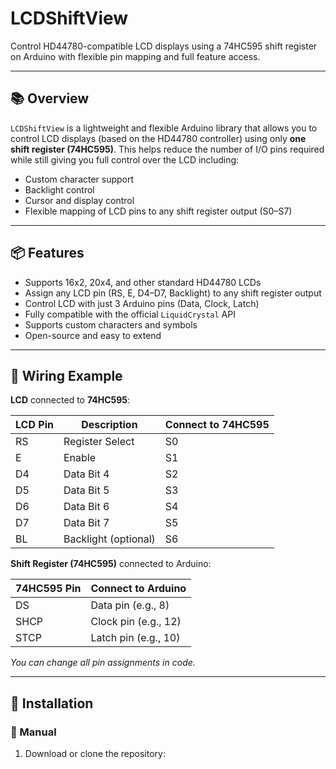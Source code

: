 # LCDShiftView

Control HD44780-compatible LCD displays using a 74HC595 shift register on Arduino with flexible pin mapping and full feature access.

---

## 📚 Overview

`LCDShiftView` is a lightweight and flexible Arduino library that allows you to control LCD displays (based on the HD44780 controller) using only **one shift register (74HC595)**. This helps reduce the number of I/O pins required while still giving you full control over the LCD including:

- Custom character support
- Backlight control
- Cursor and display control
- Flexible mapping of LCD pins to any shift register output (S0–S7)

---

## 📦 Features

- Supports 16x2, 20x4, and other standard HD44780 LCDs
- Assign any LCD pin (RS, E, D4–D7, Backlight) to any shift register output
- Control LCD with just 3 Arduino pins (Data, Clock, Latch)
- Fully compatible with the official `LiquidCrystal` API
- Supports custom characters and symbols
- Open-source and easy to extend

---

## 🔌 Wiring Example

**LCD** connected to **74HC595**:

| LCD Pin | Description | Connect to 74HC595 |
|---------|-------------|--------------------|
| RS      | Register Select | S0 |
| E       | Enable           | S1 |
| D4      | Data Bit 4       | S2 |
| D5      | Data Bit 5       | S3 |
| D6      | Data Bit 6       | S4 |
| D7      | Data Bit 7       | S5 |
| BL      | Backlight (optional) | S6 |

**Shift Register (74HC595)** connected to Arduino:

| 74HC595 Pin | Connect to Arduino |
|-------------|--------------------|
| DS          | Data pin (e.g., 8) |
| SHCP        | Clock pin (e.g., 12) |
| STCP        | Latch pin (e.g., 10) |

*You can change all pin assignments in code.*

---

## 🔧 Installation

### 📁 Manual

1. Download or clone the repository:
